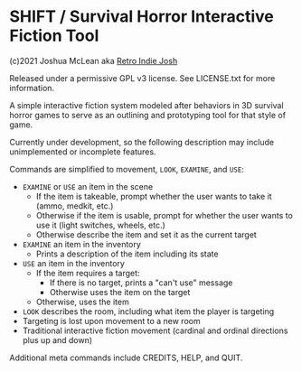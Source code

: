 # SHIFT / Survival Horror Interactive Fiction Tool

(c)2021 Joshua McLean aka [Retro Indie Josh](https://retroindiejosh.itch.io)

Released under a permissive GPL v3 license. See LICENSE.txt for more information.

A simple interactive fiction system modeled after behaviors in 3D survival horror games to serve as an outlining and prototyping tool for that style of game.

Currently under development, so the following description may include unimplemented or incomplete features.

Commands are simplified to movement, `LOOK`, `EXAMINE`, and `USE`:

- `EXAMINE` or `USE` an item in the scene
    - If the item is takeable, prompt whether the user wants to take it (ammo, medkit, etc.)
    - Otherwise if the item is usable, prompt for whether the user wants to use it (light switches, wheels, etc.)
    - Otherwise describe the item and set it as the current target 
- `EXAMINE` an item in the inventory
    - Prints a description of the item including its state
- `USE` an item in the inventory
    - If the item requires a target:
        - If there is no target, prints a "can't use" message
        - Otherwise uses the item on the target
    - Otherwise, uses the item
- `LOOK` describes the room, including what item the player is targeting
- Targeting is lost upon movement to a new room
- Traditional interactive fiction movement (cardinal and ordinal directions plus up and down)

Additional meta commands include CREDITS, HELP, and QUIT.